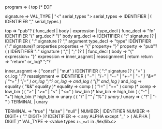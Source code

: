program         => ( top )* EOF

signature       => VAL_TYPE | "<" serial_types ">
serial_types    => IDENTIFIER | ( IDENTIFIER "," serial_types )

top             => "pub"? ( func_decl | body | expression | type_decl )
func_decl       => "fn" IDENTIFIER "(" arg_decl* ")" body
arg_decl        =>  IDENTIFIER ( ":" signature )? | IDENTIFIER ( ":" signature )? "," argument
type_decl       => "type" IDENTIFIER (":" signature)? properties
properties      => "{" property+ "}"
property        => "pub"? ( ( IDENTIFIER ":" signature ( "," | ";" )? ) | func_decl )
body            => "{" expression+ "}"
expression      => inner_asgnmt | reassignment | return
return          => "return" or_log? ";"?

inner_asgnmt    => ( "const" | "mut" ) IDENTIFIER ( ":" signature )? ( "=" ) or_log ";"?
reassignment    => IDENTIFIER ( "=" | "/=" | "-=" | "+=" | "*=" | "&=" | "^=" | "|=" ) or_log ";"?
or_log          => and_log ( "||" and_log )* 
and_log         => equality ( "&&" equality )*
equality        => comp ( ( "!=" | "==" ) comp )*
comp            => low_bin ( ( ">" | ">=" | "<" | "<=" ) low_bin )*
low_bin         => high_bin ( ( "-" | "+") high_bin )*
high_bin        => unary ( ( "/" | "*" | "%" ) unary )*
unary           => ( "!" | "-" ) TERMINAL | unary

TERMINAL        => "true" | "false" | "null" | NUMBER | IDENTIFIER
NUMBER          => DIGIT+ ( "." DIGIT+ )?
IDENTIFIER      => < any ALPHA except "_" > ( ALPHA | DIGIT )*
VAL_TYPE        => <value types `is_val` in ./lex/lib.c>


